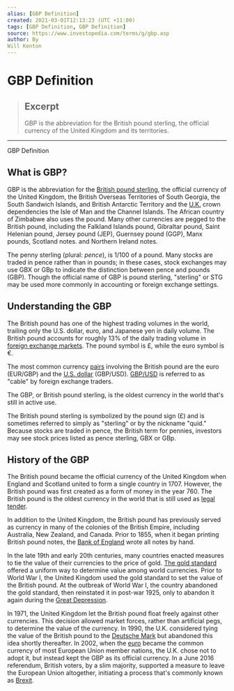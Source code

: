 ```yaml
---
alias: [GBP Definition]
created: 2021-03-01T12:13:23 (UTC +11:00)
tags: [GBP Definition, GBP Definition]
source: https://www.investopedia.com/terms/g/gbp.asp
author: By
Will Kenton
---
```


# GBP Definition

> ## Excerpt
> GBP is the abbreviation for the British pound sterling, the official currency of the United Kingdom and its territories.

---

GBP Definition
## What is GBP?

GBP is the abbreviation for the [British pound sterling](https://www.investopedia.com/terms/q/quid.asp), the official currency of the United Kingdom, the British Overseas Territories of South Georgia, the South Sandwich Islands, and British Antarctic Territory and the [U.K.](https://www.investopedia.com/articles/investing/042915/how-uk-makes-money.asp) crown dependencies the Isle of Man and the Channel Islands. The African country of Zimbabwe also uses the pound. Many other currencies are pegged to the British pound, including the Falkland Islands pound, Gibraltar pound, Saint Helenian pound, Jersey pound (JEP), Guernsey pound (GGP), Manx pounds, Scotland notes. and Northern Ireland notes.

The penny sterling (plural: _pence_), is 1/100 of a pound. Many stocks are traded in pence rather than in pounds; in these cases, stock exchanges may use GBX or GBp to indicate the distinction between pence and pounds (GBP). Though the official name of GBP is pound sterling, "sterling" or STG may be used more commonly in accounting or foreign exchange settings.

## Understanding the GBP

The British pound has one of the highest trading volumes in the world, trailing only the U.S. dollar, euro, and Japanese yen in daily volume. The British pound accounts for roughly 13% of the daily trading volume in [foreign exchange markets](https://www.investopedia.com/terms/forex/f/foreign-exchange-markets.asp). The pound symbol is £, while the euro symbol is €.

The most common currency [pairs](https://www.investopedia.com/ask/answers/06/pipandcurrencypair.asp) involving the British pound are the euro (EUR/GBP) and the [U.S. dollar](https://www.investopedia.com/ask/answers/06/relativecurrencystrength.asp) (GBP/USD). [GBP/USD](https://www.investopedia.com/terms/forex/g/gbp-usd-british-pound-us-dollar-currency-pair.asp) is referred to as "cable" by foreign exchange traders.

The GBP, or British pound sterling, is the oldest currency in the world that's still in active use.

The British pound sterling is symbolized by the pound sign (£) and is sometimes referred to simply as "sterling" or by the nickname "quid." Because stocks are traded in pence, the British term for pennies, investors may see stock prices listed as pence sterling, GBX or GBp.

## History of the GBP

The British pound became the official currency of the United Kingdom when England and Scotland united to form a single country in 1707. However, the British pound was first created as a form of money in the year 760. The British pound is the oldest currency in the world that is still used as [legal tender](https://www.investopedia.com/terms/l/legal-tender.asp).

In addition to the United Kingdom, the British pound has previously served as currency in many of the colonies of the British Empire, including Australia, New Zealand, and Canada. Prior to 1855, when it began printing British pound notes, the [Bank of England](https://www.investopedia.com/terms/b/boe.asp) wrote all notes by hand.

In the late 19th and early 20th centuries, many countries enacted measures to tie the value of their currencies to the price of gold. [The gold standard](https://www.investopedia.com/ask/answers/09/gold-standard.asp) offered a uniform way to determine value among world currencies. Prior to World War I, the United Kingdom used the gold standard to set the value of the British pound. At the outbreak of World War I, the country abandoned the gold standard, then reinstated it in post-war 1925, only to abandon it again during the [Great Depression](https://www.investopedia.com/terms/g/great_depression.asp).

In 1971, the United Kingdom let the British pound float freely against other currencies. This decision allowed market forces, rather than artificial pegs, to determine the value of the currency. In 1990, the U.K. considered tying the value of the British pound to the [Deutsche Mark](https://www.investopedia.com/terms/d/d-mark.asp) but abandoned this idea shortly thereafter. In 2002, when the [euro](https://www.investopedia.com/terms/e/euro.asp) became the common currency of most European Union member nations, the U.K. chose not to adopt it, but instead kept the GBP as its official currency. In a June 2016 referendum, British voters, by a slim majority, supported a measure to leave the European Union altogether, initiating a process that's commonly known as [Brexit](https://www.investopedia.com/terms/b/brexit.asp).
